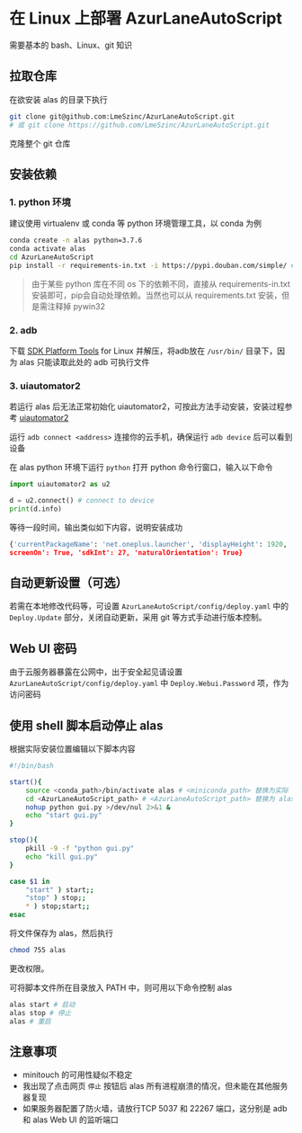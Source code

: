 # 在 Linux 上部署 AzurLaneAutoScript

需要基本的 bash、Linux、git 知识


## 拉取仓库

在欲安装 alas 的目录下执行

```bash
git clone git@github.com:LmeSzinc/AzurLaneAutoScript.git
# 或 git clone https://github.com/LmeSzinc/AzurLaneAutoScript.git
```
克隆整个 git 仓库


## 安装依赖

### 1. python 环境
建议使用 virtualenv 或 conda 等 python 环境管理工具，以 conda 为例

```bash
conda create -n alas python=3.7.6
conda activate alas
cd AzurLaneAutoScript
pip install -r requirements-in.txt -i https://pypi.douban.com/simple/ # 或使用其它稳定源
```
> 由于某些 python 库在不同 os 下的依赖不同，直接从 requirements-in.txt 安装即可，pip会自动处理依赖。当然也可以从 requirements.txt 安装，但是需注释掉 pywin32

### 2. adb

下载 [SDK Platform Tools](https://developer.android.com/studio/releases/platform-tools) for Linux 并解压，将adb放在 `/usr/bin/` 目录下，因为 alas 只能读取此处的 adb 可执行文件

### 3. uiautomator2

若运行 alas 后无法正常初始化 uiautomator2，可按此方法手动安装，安装过程参考 [uiautomator2](https://github.com/openatx/uiautomator2)

运行 `adb connect <address>` 连接你的云手机，确保运行 `adb device` 后可以看到设备

在 alas python 环境下运行 `python` 打开 python 命令行窗口，输入以下命令

```python
import uiautomator2 as u2

d = u2.connect() # connect to device
print(d.info)
```

等待一段时间，输出类似如下内容，说明安装成功

```python
{'currentPackageName': 'net.oneplus.launcher', 'displayHeight': 1920, 'displayRotation': 0, 'displaySizeDpX': 411, 'displaySizeDpY': 731, 'displayWidth': 1080, 'productName': 'OnePlus5', '
screenOn': True, 'sdkInt': 27, 'naturalOrientation': True}
```


## 自动更新设置（可选）

若需在本地修改代码等，可设置 `AzurLaneAutoScript/config/deploy.yaml` 中的 `Deploy.Update` 部分，关闭自动更新，采用 git 等方式手动进行版本控制。

## Web UI 密码

由于云服务器暴露在公网中，出于安全起见请设置 `AzurLaneAutoScript/config/deploy.yaml` 中 `Deploy.Webui.Password` 项，作为访问密码

## 使用 shell 脚本启动停止 alas

根据实际安装位置编辑以下脚本内容

```bash
#!/bin/bash

start(){
    source <conda_path>/bin/activate alas # <miniconda_path> 替换为实际 conda 安装路径
    cd <AzurLaneAutoScript_path> # <AzurLaneAutoScript_path> 替换为 alas 路径
    nohup python gui.py >/dev/nul 2>&1 &
    echo "start gui.py"
}

stop(){
    pkill -9 -f "python gui.py"
    echo "kill gui.py"
}

case $1 in
    "start" ) start;;
    "stop" ) stop;;
    * ) stop;start;;
esac
```

将文件保存为 alas，然后执行

```bash
chmod 755 alas
```
更改权限。

可将脚本文件所在目录放入 PATH 中，则可用以下命令控制 alas

```bash
alas start # 启动
alas stop # 停止
alas # 重启
```


## 注意事项

* minitouch 的可用性疑似不稳定
* 我出现了点击网页 `停止` 按钮后 alas 所有进程崩溃的情况，但未能在其他服务器复现
* 如果服务器配置了防火墙，请放行TCP 5037 和 22267 端口，这分别是 adb 和 alas Web UI 的监听端口